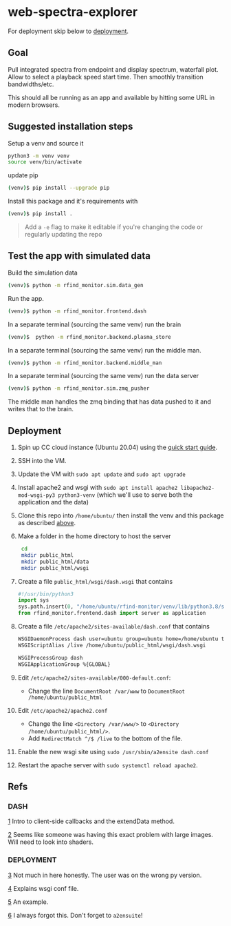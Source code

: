 # web-spectra-explorer

For deployment skip below to [deployment](#deployment).

## Goal

Pull integrated spectra from endpoint and display spectrum, waterfall plot. Allow to select a playback speed start time. Then smoothly transition bandwidths/etc.

This should all be running as an app and available by hitting some URL in modern browsers.

## Suggested installation steps

Setup a venv and source it

```bash
python3 -m venv venv
source venv/bin/activate
```

update pip

```bash
(venv)$ pip install --upgrade pip
```

Install this package and it's requirements with

```bash
(venv)$ pip install .
```

> Add a `-e` flag to make it editable if you're changing the code or regularly updating the repo

## Test the app with simulated data

Build the simulation data

```bash
(venv)$ python -m rfind_monitor.sim.data_gen
```

Run the app.

```bash
(venv)$ python -m rfind_monitor.frontend.dash
```

In a separate terminal (sourcing the same venv) run the brain

```bash
(venv)$  python -m rfind_monitor.backend.plasma_store
```

In a separate terminal (sourcing the same venv) run the middle man.

```bash
(venv)$ python -m rfind_monitor.backend.middle_man
```

In a separate terminal (sourcing the same venv) run the data server

```bash
(venv)$ python -m rfind_monitor.sim.zmq_pusher
```

The middle man handles the zmq binding that has data pushed to it and writes that to the brain.

## Deployment

1. Spin up CC cloud instance (Ubuntu 20.04) using the [quick start guide](https://docs.computecanada.ca/wiki/Cloud_Quick_Start).

2. SSH into the VM.

3. Update the VM with `sudo apt update` and `sudo apt upgrade`

4. Install apache2 and wsgi with `sudo apt install apache2 libapache2-mod-wsgi-py3 python3-venv` (which we'll use to serve both the application and the data)

5. Clone this repo into `/home/ubuntu/` then install the venv and this package as described [above](#getting-started).

6. Make a folder in the home directory to host the server

   ```bash
    cd
    mkdir public_html
    mkdir public_html/data
    mkdir public_html/wsgi
    ```

7. Create a file `public_html/wsgi/dash.wsgi` that contains

   ```python
   #!/usr/bin/python3
   import sys
   sys.path.insert(0, "/home/ubuntu/rfind-monitor/venv/lib/python3.8/site-packages")
   from rfind_monitor.frontend.dash import server as application
   ```

8. Create a file `/etc/apache2/sites-available/dash.conf` that contains

   ```bash
   WSGIDaemonProcess dash user=ubuntu group=ubuntu home=/home/ubuntu threads=5
   WSGIScriptAlias /live /home/ubuntu/public_html/wsgi/dash.wsgi

   WSGIProcessGroup dash
   WSGIApplicationGroup %{GLOBAL}
   ```

9. Edit `/etc/apache2/sites-available/000-default.conf`:
    - Change the line `DocumentRoot /var/www` to `DocumentRoot /home/ubuntu/public_html`

10. Edit `/etc/apache2/apache2.conf`
    - Change the line `<Directory /var/www/>` to `<Directory /home/ubuntu/public_html/>`.
    - Add `RedirectMatch ^/$ /live` to the bottom of the file.

11. Enable the new wsgi site using `sudo /usr/sbin/a2ensite dash.conf`

12. Restart the apache server with `sudo systemctl reload apache2`.

## Refs

### DASH

[1](https://stackoverflow.com/questions/63589249/plotly-dash-display-real-time-data-in-smooth-animation) Intro to client-side callbacks and the extendData method.

[2](https://community.plotly.com/t/heatmap-performance-layout-and-related-questions/26899) Seems like someone was having this exact problem with large images. Will need to look into shaders.

### DEPLOYMENT

[3](https://community.plotly.com/t/deploy-dash-on-apache-server-solved/4855/14) Not much in here honestly. The user was on the wrong py version.

[4](https://stackoverflow.com/questions/62481788/dash-deployed-on-apache-server-failing-with-dash-object-not-callable) Explains wsgi conf file.

[5](https://stackoverflow.com/questions/62994338/deploying-dash-app-on-apache-using-mod-wsgi) An example.

[6](https://stackoverflow.com/questions/66218282/how-do-i-host-a-dash-app-on-an-apache-server) I always forgot this. Don't forget to `a2ensuite`!
